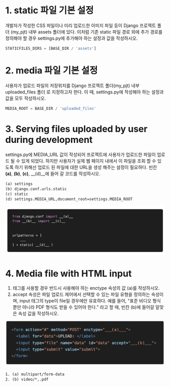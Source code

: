 # 1. static 파일 기본 설정

 개발자가 작성한 CSS 파일이나 미리 업로드한 이미지 파일 등이 Django 프로젝트 폴더 (my_pjt) 내부 assets 폴더에 있다. 이처럼 기존 static 파일 경로 외에 추가 경로를 정의해야 할 경우 settings.py에 추가해야 하는 설정과 값을 작성하시오.

```python
STATICFILES_DIRS = [BASE_DIR / 'assets']
```

# 2. media 파일 기본 설정 

 사용자가 업로드 파일의 저장위치를 Django 프로젝트 폴더(my_pjt) 내부 uploaded_files 폴더 로 지정하고자 한다. 이 때, settings.py에 작성해야 하는 설정과 값을 모두 작성하시오. 

```python
MEDIA_ROOT = BASE_DIR / 'uploaded_files'
```



# 3. Serving files uploaded by user during development 

 settings.py에 MEDIA_URL 값이 작성되어 프로젝트에 사용자가 업로드한 파일이 업로드 될 수 있게 되었다. 하지만 사용자가 실제 웹 페이지 내에서 이 파일을 조회 할 수 있도록 하기 위해선 업로드 된 파일에 대한 URL을 생성 해주는 설정이 필요하다. 빈칸 __(a)__, __(b)__, __(c)__, __(d)__에 들어 갈 코드를 작성하시오.

```
(a) settings
(b) django.conf.urls.static
(c) static
(d) settings.MEDIA_URL,document_root=settings.MEDIA_ROOT
```

![image-20210908190942356](homework.assets/image-20210908190942356.png)



# 4. Media file with HTML input

1. 태그를 사용할 경우 반드시 사용해야 하는 enctype 속성의 값 (a)를 작성하시오.
2. accept 속성은 파일 업로드 제어에서 선택할 수 있는 파일 유형을 정의하는 속성이며, input 태그의 type이 file일 경우에만 유효하다. 예를 들어, “표준 비디오 형식 뿐만 아니라 PDF 형식도 받을 수 있어야 한다.” 라고 할 때, 빈칸 (b)에 들어갈 알맞은 속성 값을 작성하시오.

![image-20210908191111732](homework.assets/image-20210908191111732.png)

```
1. (a) multipart/form-data
2. (b) video/*,.pdf
```


